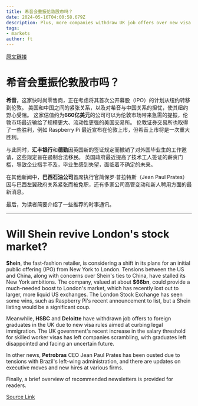 ```yaml
---
title: 希音会重振伦敦股市吗？
date: 2024-05-16T04:00:58.679Z
description: Plus, more companies withdraw UK job offers over new visa rules
tags: 
- markets
author: ft
---
```


[原文链接](https://ft.com/content/bd8f79f9-d544-492c-9299-b6113444bdb2)

# 希音会重振伦敦股市吗？

**希音**，这家快时尚零售商，正在考虑将其首次公开募股（IPO）的计划从纽约转移到伦敦。 美国和中国之间的紧张关系，以及对希音与中国关系的担忧，使其纽约野心受阻。 这家估值约为**660亿美元**的公司可以为伦敦市场带来急需的提振，伦敦市场最近输给了规模更大、流动性更强的美国交易所。 伦敦证券交易所也取得了一些胜利，例如 Raspberry Pi 最近宣布在伦敦上市，但希音上市将是一次重大胜利。

与此同时，**汇丰银行**和**德勤**因英国新的签证规定而撤销了对外国毕业生的工作邀请，这些规定旨在遏制合法移民。 英国政府最近提高了技术工人签证的薪资门槛，导致企业措手不及，毕业生感到失望，面临着不确定的未来。

在其他新闻中，**巴西石油公司**首席执行官简保罗·普拉特斯（Jean Paul Prates）因与巴西左翼政府关系紧张而被免职，还有多家公司高管变动和新人聘用方面的最新消息。

最后，为读者简要介绍了一些推荐的时事通讯。

---

# Will Shein revive London's stock market? 

**Shein**, the fast-fashion retailer, is considering a shift in its plans for an initial public offering (IPO) from New York to London. Tensions between the US and China, along with concerns over Shein's ties to China, have stalled its New York ambitions. The company, valued at about **$66bn**, could provide a much-needed boost to London's market, which has recently lost out to larger, more liquid US exchanges. The London Stock Exchange has seen some wins, such as Raspberry Pi's recent announcement to list, but a Shein listing would be a significant coup. 

Meanwhile, **HSBC** and **Deloitte** have withdrawn job offers to foreign graduates in the UK due to new visa rules aimed at curbing legal immigration. The UK government's recent increase in the salary threshold for skilled worker visas has left companies scrambling, with graduates left disappointed and facing an uncertain future. 

In other news, **Petrobras** CEO Jean Paul Prates has been ousted due to tensions with Brazil's left-wing administration, and there are updates on executive moves and new hires at various firms. 

Finally, a brief overview of recommended newsletters is provided for readers.

[Source Link](https://ft.com/content/bd8f79f9-d544-492c-9299-b6113444bdb2)

